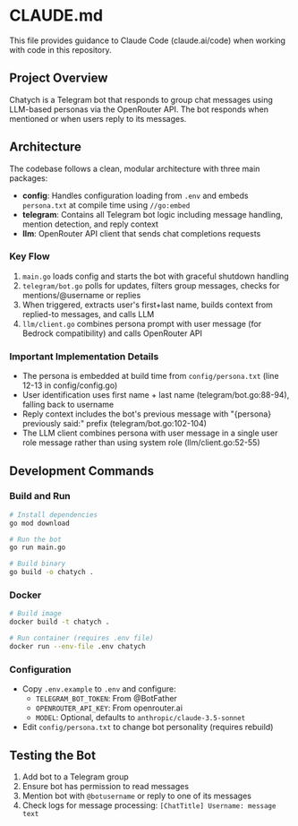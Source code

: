 # CLAUDE.md

This file provides guidance to Claude Code (claude.ai/code) when working with code in this repository.

## Project Overview

Chatych is a Telegram bot that responds to group chat messages using LLM-based personas via the OpenRouter API. The bot responds when mentioned or when users reply to its messages.

## Architecture

The codebase follows a clean, modular architecture with three main packages:

- **config**: Handles configuration loading from `.env` and embeds `persona.txt` at compile time using `//go:embed`
- **telegram**: Contains all Telegram bot logic including message handling, mention detection, and reply context
- **llm**: OpenRouter API client that sends chat completions requests

### Key Flow
1. `main.go` loads config and starts the bot with graceful shutdown handling
2. `telegram/bot.go` polls for updates, filters group messages, checks for mentions/@username or replies
3. When triggered, extracts user's first+last name, builds context from replied-to messages, and calls LLM
4. `llm/client.go` combines persona prompt with user message (for Bedrock compatibility) and calls OpenRouter API

### Important Implementation Details
- The persona is embedded at build time from `config/persona.txt` (line 12-13 in config/config.go)
- User identification uses first name + last name (telegram/bot.go:88-94), falling back to username
- Reply context includes the bot's previous message with "{persona} previously said:" prefix (telegram/bot.go:102-104)
- The LLM client combines persona with user message in a single user role message rather than using system role (llm/client.go:52-55)

## Development Commands

### Build and Run
```bash
# Install dependencies
go mod download

# Run the bot
go run main.go

# Build binary
go build -o chatych .
```

### Docker
```bash
# Build image
docker build -t chatych .

# Run container (requires .env file)
docker run --env-file .env chatych
```

### Configuration
- Copy `.env.example` to `.env` and configure:
  - `TELEGRAM_BOT_TOKEN`: From @BotFather
  - `OPENROUTER_API_KEY`: From openrouter.ai
  - `MODEL`: Optional, defaults to `anthropic/claude-3.5-sonnet`
- Edit `config/persona.txt` to change bot personality (requires rebuild)

## Testing the Bot
1. Add bot to a Telegram group
2. Ensure bot has permission to read messages
3. Mention bot with `@botusername` or reply to one of its messages
4. Check logs for message processing: `[ChatTitle] Username: message text`
